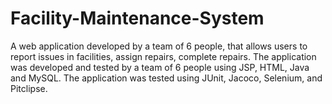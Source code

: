 # Facility-Maintenance-System
A web application developed by a team of 6 people, that allows users to report issues in facilities, assign repairs, complete repairs. The application was developed and tested by a team of 6 people using JSP, HTML, Java and MySQL. The application was tested using JUnit, Jacoco, Selenium, and Pitclipse.
